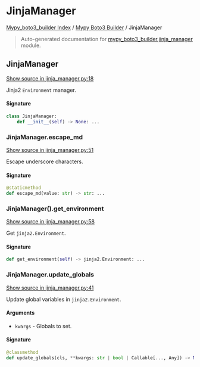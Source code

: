 # JinjaManager

[Mypy_boto3_builder Index](../README.md#mypy_boto3_builder-index) /
[Mypy Boto3 Builder](./index.md#mypy-boto3-builder) /
JinjaManager

> Auto-generated documentation for [mypy_boto3_builder.jinja_manager](https://github.com/youtype/mypy_boto3_builder/blob/main/mypy_boto3_builder/jinja_manager.py) module.

## JinjaManager

[Show source in jinja_manager.py:18](https://github.com/youtype/mypy_boto3_builder/blob/main/mypy_boto3_builder/jinja_manager.py#L18)

Jinja2 `Environment` manager.

#### Signature

```python
class JinjaManager:
    def __init__(self) -> None: ...
```

### JinjaManager.escape_md

[Show source in jinja_manager.py:51](https://github.com/youtype/mypy_boto3_builder/blob/main/mypy_boto3_builder/jinja_manager.py#L51)

Escape underscore characters.

#### Signature

```python
@staticmethod
def escape_md(value: str) -> str: ...
```

### JinjaManager().get_environment

[Show source in jinja_manager.py:58](https://github.com/youtype/mypy_boto3_builder/blob/main/mypy_boto3_builder/jinja_manager.py#L58)

Get `jinja2.Environment`.

#### Signature

```python
def get_environment(self) -> jinja2.Environment: ...
```

### JinjaManager.update_globals

[Show source in jinja_manager.py:41](https://github.com/youtype/mypy_boto3_builder/blob/main/mypy_boto3_builder/jinja_manager.py#L41)

Update global variables in `jinja2.Environment`.

#### Arguments

- `kwargs` - Globals to set.

#### Signature

```python
@classmethod
def update_globals(cls, **kwargs: str | bool | Callable[..., Any]) -> None: ...
```
